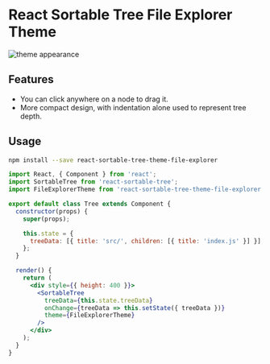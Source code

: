 # React Sortable Tree File Explorer Theme

![theme appearance](https://user-images.githubusercontent.com/4413963/32144463-a7de23e0-bcfc-11e7-8054-1a83d561261e.png)

## Features

- You can click anywhere on a node to drag it.
- More compact design, with indentation alone used to represent tree depth.

## Usage

```sh
npm install --save react-sortable-tree-theme-file-explorer
```

```jsx
import React, { Component } from 'react';
import SortableTree from 'react-sortable-tree';
import FileExplorerTheme from 'react-sortable-tree-theme-file-explorer';

export default class Tree extends Component {
  constructor(props) {
    super(props);

    this.state = {
      treeData: [{ title: 'src/', children: [{ title: 'index.js' }] }],
    };
  }

  render() {
    return (
      <div style={{ height: 400 }}>
        <SortableTree
          treeData={this.state.treeData}
          onChange={treeData => this.setState({ treeData })}
          theme={FileExplorerTheme}
        />
      </div>
    );
  }
}
```
